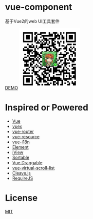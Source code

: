 # vue-component
基于Vue2的web UI工具套件

[DEMO](https://xparlyn.github.io/vue-component/examples/index.html)
<img src="./img/qrcode.png" width="200"/>
# Inspired or Powered
* [Vue](https://github.com/vuejs/vue)
* [vuex](https://github.com/vuejs/vuex)
* [vue-router](https://github.com/vuejs/vue-router)
* [vue-resource](https://github.com/pagekit/vue-resource)
* [vue-i18n](https://github.com/kazupon/vue-i18n)
* [Element](https://github.com/ElemeFE/element)
* [iView](https://github.com/iview/iview)
* [Sortable](https://github.com/RubaXa/Sortable)
* [Vue.Draggable](https://github.com/SortableJS/Vue.Draggable)
* [vue-virtual-scroll-list](https://github.com/tangbc/vue-virtual-scroll-list)
* [Cleave.js](https://github.com/nosir/cleave.js)
* [RequireJS](https://github.com/requirejs/requirejs)
# License
[MIT](https://opensource.org/licenses/MIT)